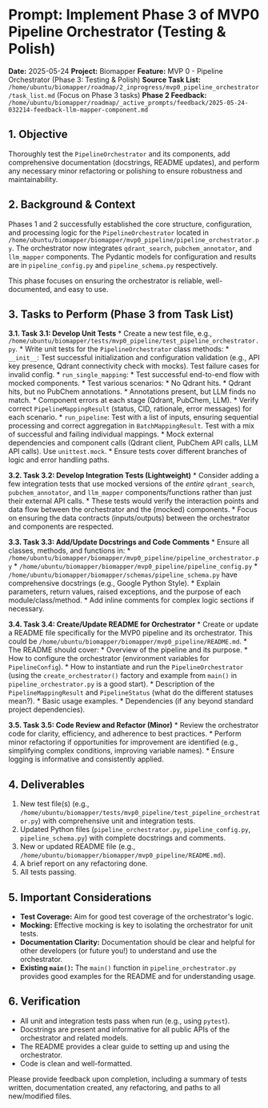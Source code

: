 # Prompt: Implement Phase 3 of MVP0 Pipeline Orchestrator (Testing & Polish)

**Date:** 2025-05-24
**Project:** Biomapper
**Feature:** MVP 0 - Pipeline Orchestrator (Phase 3: Testing & Polish)
**Source Task List:** `/home/ubuntu/biomapper/roadmap/2_inprogress/mvp0_pipeline_orchestrator/task_list.md` (Focus on Phase 3 tasks)
**Phase 2 Feedback:** `/home/ubuntu/biomapper/roadmap/_active_prompts/feedback/2025-05-24-032214-feedback-llm-mapper-component.md`

## 1. Objective

Thoroughly test the `PipelineOrchestrator` and its components, add comprehensive documentation (docstrings, README updates), and perform any necessary minor refactoring or polishing to ensure robustness and maintainability.

## 2. Background & Context

Phases 1 and 2 successfully established the core structure, configuration, and processing logic for the `PipelineOrchestrator` located in `/home/ubuntu/biomapper/biomapper/mvp0_pipeline/pipeline_orchestrator.py`. The orchestrator now integrates `qdrant_search`, `pubchem_annotator`, and `llm_mapper` components. The Pydantic models for configuration and results are in `pipeline_config.py` and `pipeline_schema.py` respectively.

This phase focuses on ensuring the orchestrator is reliable, well-documented, and easy to use.

## 3. Tasks to Perform (Phase 3 from Task List)

**3.1. Task 3.1: Develop Unit Tests**
    *   Create a new test file, e.g., `/home/ubuntu/biomapper/tests/mvp0_pipeline/test_pipeline_orchestrator.py`.
    *   Write unit tests for the `PipelineOrchestrator` class methods:
        *   `__init__`: Test successful initialization and configuration validation (e.g., API key presence, Qdrant connectivity check with mocks). Test failure cases for invalid config.
        *   `run_single_mapping`:
            *   Test successful end-to-end flow with mocked components.
            *   Test various scenarios:
                *   No Qdrant hits.
                *   Qdrant hits, but no PubChem annotations.
                *   Annotations present, but LLM finds no match.
                *   Component errors at each stage (Qdrant, PubChem, LLM).
            *   Verify correct `PipelineMappingResult` (status, CID, rationale, error messages) for each scenario.
        *   `run_pipeline`: Test with a list of inputs, ensuring sequential processing and correct aggregation in `BatchMappingResult`. Test with a mix of successful and failing individual mappings.
    *   Mock external dependencies and component calls (Qdrant client, PubChem API calls, LLM API calls). Use `unittest.mock`.
    *   Ensure tests cover different branches of logic and error handling paths.

**3.2. Task 3.2: Develop Integration Tests (Lightweight)**
    *   Consider adding a few integration tests that use mocked versions of the *entire* `qdrant_search`, `pubchem_annotator`, and `llm_mapper` components/functions rather than just their external API calls.
    *   These tests would verify the interaction points and data flow between the orchestrator and the (mocked) components.
    *   Focus on ensuring the data contracts (inputs/outputs) between the orchestrator and components are respected.

**3.3. Task 3.3: Add/Update Docstrings and Code Comments**
    *   Ensure all classes, methods, and functions in:
        *   `/home/ubuntu/biomapper/biomapper/mvp0_pipeline/pipeline_orchestrator.py`
        *   `/home/ubuntu/biomapper/biomapper/mvp0_pipeline/pipeline_config.py`
        *   `/home/ubuntu/biomapper/biomapper/schemas/pipeline_schema.py`
        have comprehensive docstrings (e.g., Google Python Style).
    *   Explain parameters, return values, raised exceptions, and the purpose of each module/class/method.
    *   Add inline comments for complex logic sections if necessary.

**3.4. Task 3.4: Create/Update README for Orchestrator**
    *   Create or update a README file specifically for the MVP0 pipeline and its orchestrator. This could be `/home/ubuntu/biomapper/biomapper/mvp0_pipeline/README.md`.
    *   The README should cover:
        *   Overview of the pipeline and its purpose.
        *   How to configure the orchestrator (environment variables for `PipelineConfig`).
        *   How to instantiate and run the `PipelineOrchestrator` (using the `create_orchestrator()` factory and example from `main()` in `pipeline_orchestrator.py` is a good start).
        *   Description of the `PipelineMappingResult` and `PipelineStatus` (what do the different statuses mean?).
        *   Basic usage examples.
        *   Dependencies (if any beyond standard project dependencies).

**3.5. Task 3.5: Code Review and Refactor (Minor)**
    *   Review the orchestrator code for clarity, efficiency, and adherence to best practices.
    *   Perform minor refactoring if opportunities for improvement are identified (e.g., simplifying complex conditions, improving variable names).
    *   Ensure logging is informative and consistently applied.

## 4. Deliverables

1.  New test file(s) (e.g., `/home/ubuntu/biomapper/tests/mvp0_pipeline/test_pipeline_orchestrator.py`) with comprehensive unit and integration tests.
2.  Updated Python files (`pipeline_orchestrator.py`, `pipeline_config.py`, `pipeline_schema.py`) with complete docstrings and comments.
3.  New or updated README file (e.g., `/home/ubuntu/biomapper/biomapper/mvp0_pipeline/README.md`).
4.  A brief report on any refactoring done.
5.  All tests passing.

## 5. Important Considerations

*   **Test Coverage:** Aim for good test coverage of the orchestrator's logic.
*   **Mocking:** Effective mocking is key to isolating the orchestrator for unit tests.
*   **Documentation Clarity:** Documentation should be clear and helpful for other developers (or future you!) to understand and use the orchestrator.
*   **Existing `main()`:** The `main()` function in `pipeline_orchestrator.py` provides good examples for the README and for understanding usage.

## 6. Verification

*   All unit and integration tests pass when run (e.g., using `pytest`).
*   Docstrings are present and informative for all public APIs of the orchestrator and related models.
*   The README provides a clear guide to setting up and using the orchestrator.
*   Code is clean and well-formatted.

Please provide feedback upon completion, including a summary of tests written, documentation created, any refactoring, and paths to all new/modified files.
